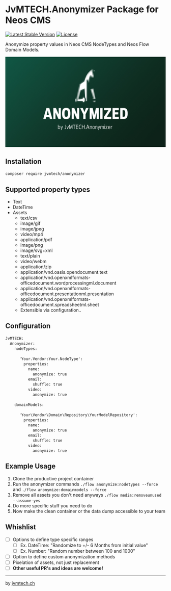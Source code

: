 # JvMTECH.Anonymizer Package for Neos CMS #
[![Latest Stable Version](https://poser.pugx.org/jvmtech/anonymizer/v/stable)](https://packagist.org/packages/jvmtech/anonymizer)
[![License](https://poser.pugx.org/jvmtech/anonymizer/license)](https://packagist.org/packages/jvmtech/anonymizer)

Anonymize property values in Neos CMS NodeTypes and Neos Flow Domain Models.

![alt text](Resources/Private/DummyAssets/anonymized.jpg)

## Installation
```
composer require jvmtech/anonymizer
```

## Supported property types

- Text
- DateTime
- Assets
  - text/csv
  - image/gif
  - image/jpeg
  - video/mp4
  - application/pdf
  - image/png
  - image/svg+xml
  - text/plain
  - video/webm
  - application/zip
  - application/vnd.oasis.opendocument.text
  - application/vnd.openxmlformats-officedocument.wordprocessingml.document
  - application/vnd.openxmlformats-officedocument.presentationml.presentation
  - application/vnd.openxmlformats-officedocument.spreadsheetml.sheet
  - Extensible via configuration..

## Configuration

```
JvMTECH:
  Anonymizer:
    nodeTypes:

      'Your.Vendor:Your.NodeType':
        properties:
          name:
            anonymize: true
          email:
            shuffle: true
          video:
            anonymize: true

    domainModels:

      'Your\Vendor\Domain\Repository\YourModelRepository':
        properties:
          name:
            anonymize: true
          email:
            shuffle: true
          video:
            anonymize: true
```

## Example Usage

1. Clone the productive project container
2. Run the anonymizer commands `./flow anonymize:nodetypes --force` and `./flow anonymize:domainmodels --force`
3. Remove all assets you don't need anyways `./flow media:removeunused --assume-yes`
4. Do more specific stuff you need to do
5. Now make the clean container or the data dump accessible to your team

## Whishlist

- [ ] Options to define type specific ranges
  - [ ] Ex. DateTime: "Randomize to +/- 6 Months from initial value"
  - [ ] Ex. Number: "Random number between 100 and 1000"
- [ ] Option to define custom anonymization methods
- [ ] Pixelation of assets, not just replacement
- [ ] **Other useful PR's and ideas are welcome!**

---

by [jvmtech.ch](https://jvmtech.ch)
